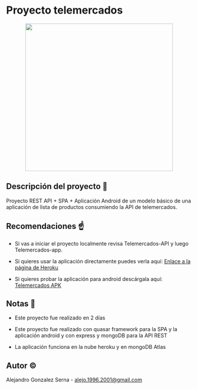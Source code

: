 # Proyecto telemercados

<p align="center">
  <img  src="https://pbs.twimg.com/profile_images/486248529451421696/WOkdmmVi_400x400.png" | width=400 />
</p>

## Descripción del proyecto :page_facing_up:

Proyecto REST API + SPA + Aplicación Android de un modelo básico de una aplicación de lista de productos consumiendo la API de telemercados.

## Recomendaciones :point_up:

* Si vas a iniciar el proyecto localmente revisa Telemercados-API y luego Telemercados-app.

* Si quieres usar la aplicación directamente puedes verla aquí: [Enlace a la página de Heroku](https://telemercados.herokuapp.com/)

* Si quieres probar la aplicación para android descárgala aquí: [Telemercados APK](https://github.com/alejogonza/Telemercados/raw/main/telemercados-app/Telemercados.apk)
## Notas :notebook_with_decorative_cover:

* Este proyecto fue realizado en 2 días

* Este proyecto fue realizado con quasar framework para la SPA y la aplicación android y con express y mongoDB para la API REST

* La aplicación funciona en la nube heroku y en mongoDB Atlas
## Autor :copyright:

Alejandro Gonzalez Serna - alejo.1996.2001@gmail.com
